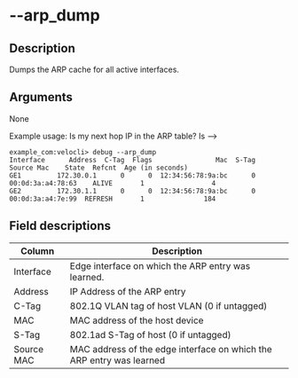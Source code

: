 #	--arp_dump

##	Description
Dumps the ARP cache for all active interfaces.

##  Arguments
None

<!-->  Example usage:
Is my next hop IP in the ARP table?
Is
-->
```
example_com:velocli> debug --arp_dump
Interface      Address  C-Tag  Flags                Mac  S-Tag         Source Mac    State  Refcnt  Age (in seconds)
GE1         172.30.0.1      0      0  12:34:56:78:9a:bc      0  00:0d:3a:a4:78:63    ALIVE       1                 4
GE2         172.30.1.1      0      0  12:34:56:78:9a:bc      0  00:0d:3a:a4:7e:99  REFRESH       1               184
```

##  Field descriptions
| Column | Description |
|---|---|
| Interface | Edge interface on which the ARP entry was learned. |
| Address | IP Address of the ARP entry |
| C-Tag | 802.1Q VLAN tag of host VLAN (0 if untagged) |
| MAC | MAC address of the host device |
| S-Tag | 802.1ad S-Tag of host (0 if untagged) |
| Source MAC | MAC address of the edge interface on which the ARP entry was learned |
